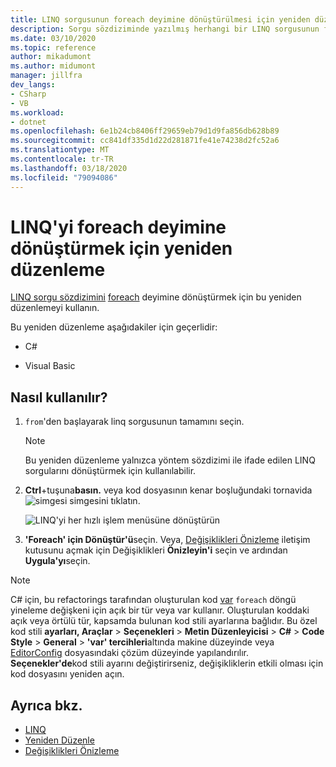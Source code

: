 ```yaml
---
title: LINQ sorgusunun foreach deyimine dönüştürülmesi için yeniden düzenleme kodu
description: Sorgu sözdiziminde yazılmış herhangi bir LINQ sorgusunun foreach deyimine dönüştürülmesi.
ms.date: 03/10/2020
ms.topic: reference
author: mikadumont
ms.author: midumont
manager: jillfra
dev_langs:
- CSharp
- VB
ms.workload:
- dotnet
ms.openlocfilehash: 6e1b24cb8406ff29659eb79d1d9fa856db628b89
ms.sourcegitcommit: cc841df335d1d22d281871fe41e74238d2fc52a6
ms.translationtype: MT
ms.contentlocale: tr-TR
ms.lasthandoff: 03/18/2020
ms.locfileid: "79094086"
---
```

# <a name="refactoring-to-convert-linq-to-a-foreach-statement"></a>LINQ'yi foreach deyimine dönüştürmek için yeniden düzenleme

[LINQ sorgu sözdizimini](/dotnet/csharp/programming-guide/concepts/linq/query-syntax-and-method-syntax-in-linq) [foreach](/dotnet/csharp/language-reference/keywords/foreach-in) deyimine dönüştürmek için bu yeniden düzenlemeyi kullanın.

Bu yeniden düzenleme aşağıdakiler için geçerlidir:

- C#

- Visual Basic

## <a name="how-to-use-it"></a>Nasıl kullanılır?

1. `from`'den başlayarak linq sorgusunun tamamını seçin.

   > [!NOTE]
   > Bu yeniden düzenleme yalnızca yöntem sözdizimi ile ifade edilen LINQ sorgularını dönüştürmek için kullanılabilir.

1. **Ctrl**+tuşuna**basın.** veya kod dosyasının kenar boşluğundaki tornavida ![simgesi simgesini](../media/screwdriver-icon.png) tıklatın.

   ![LINQ'yi her hızlı işlem menüsüne dönüştürün](media/convert-linq-to-foreach.png)

1. **'Foreach' için Dönüştür'ü**seçin. Veya, [Değişiklikleri Önizleme](../../ide/preview-changes.md) iletişim kutusunu açmak için Değişiklikleri **Önizleyin'i** seçin ve ardından **Uygula'yı**seçin.

> [!NOTE]
> C# için, bu refactorings tarafından oluşturulan kod [var](/dotnet/csharp/language-reference/keywords/var) `foreach` döngü yineleme değişkeni için açık bir tür veya var kullanır. Oluşturulan koddaki açık veya örtülü tür, kapsamda bulunan kod stili ayarlarına bağlıdır. Bu özel kod stili **ayarları, Araçlar** > **Seçenekleri** > **Metin Düzenleyicisi** > **C#** > **Code Style** > **General** > **\'var' tercihleri**altında makine düzeyinde veya [EditorConfig](../../ide/editorconfig-language-conventions.md#implicit-and-explicit-types) dosyasındaki çözüm düzeyinde yapılandırılır. **Seçenekler'de**kod stili ayarını değiştirirseniz, değişikliklerin etkili olması için kod dosyasını yeniden açın.

## <a name="see-also"></a>Ayrıca bkz.

- [LINQ](/dotnet/standard/using-linq)
- [Yeniden Düzenle](../refactoring-in-visual-studio.md)
- [Değişiklikleri Önizleme](../../ide/preview-changes.md)
